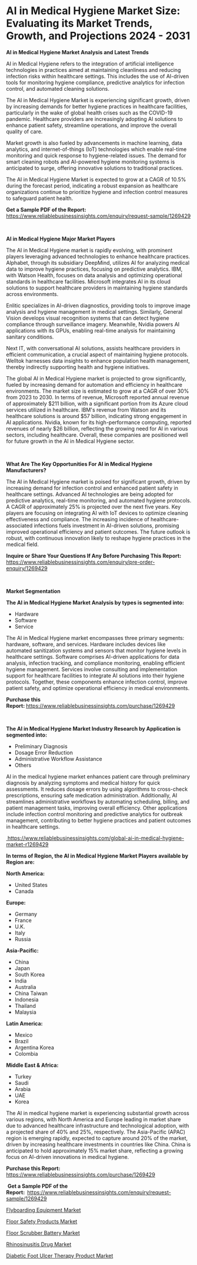 <p><h1>AI in Medical Hygiene Market Size: Evaluating its Market Trends, Growth, and Projections 2024 - 2031</h1></p><p><strong>AI in Medical Hygiene Market Analysis and Latest Trends</strong></p>
<p><p>AI in Medical Hygiene refers to the integration of artificial intelligence technologies in practices aimed at maintaining cleanliness and reducing infection risks within healthcare settings. This includes the use of AI-driven tools for monitoring hygiene compliance, predictive analytics for infection control, and automated cleaning solutions. </p><p>The AI in Medical Hygiene Market is experiencing significant growth, driven by increasing demands for better hygiene practices in healthcare facilities, particularly in the wake of global health crises such as the COVID-19 pandemic. Healthcare providers are increasingly adopting AI solutions to enhance patient safety, streamline operations, and improve the overall quality of care. </p><p>Market growth is also fueled by advancements in machine learning, data analytics, and internet-of-things (IoT) technologies which enable real-time monitoring and quick response to hygiene-related issues. The demand for smart cleaning robots and AI-powered hygiene monitoring systems is anticipated to surge, offering innovative solutions to traditional practices. </p><p>The AI in Medical Hygiene Market is expected to grow at a CAGR of 10.5% during the forecast period, indicating a robust expansion as healthcare organizations continue to prioritize hygiene and infection control measures to safeguard patient health.</p></p>
<p><strong>Get a Sample PDF of the Report:&nbsp;</strong> <a href="https://www.reliablebusinessinsights.com/enquiry/request-sample/1269429?utm_campaign=1109&utm_medium=2&utm_source=Github&utm_content=ia&utm_term=03102024&utm_id=ai-in-medical-hygiene">https://www.reliablebusinessinsights.com/enquiry/request-sample/1269429</a></p>
<p>&nbsp;</p>
<p><strong>AI in Medical Hygiene Major Market Players</strong></p>
<p><p>The AI in Medical Hygiene market is rapidly evolving, with prominent players leveraging advanced technologies to enhance healthcare practices. Alphabet, through its subsidiary DeepMind, utilizes AI for analyzing medical data to improve hygiene practices, focusing on predictive analytics. IBM, with Watson Health, focuses on data analysis and optimizing operational standards in healthcare facilities. Microsoft integrates AI in its cloud solutions to support healthcare providers in maintaining hygiene standards across environments.</p><p>Enlitic specializes in AI-driven diagnostics, providing tools to improve image analysis and hygiene management in medical settings. Similarly, General Vision develops visual recognition systems that can detect hygiene compliance through surveillance imagery. Meanwhile, Nvidia powers AI applications with its GPUs, enabling real-time analysis for maintaining sanitary conditions.</p><p>Next IT, with conversational AI solutions, assists healthcare providers in efficient communication, a crucial aspect of maintaining hygiene protocols. Welltok harnesses data insights to enhance population health management, thereby indirectly supporting health and hygiene initiatives.</p><p>The global AI in Medical Hygiene market is projected to grow significantly, fueled by increasing demand for automation and efficiency in healthcare environments. The market size is estimated to grow at a CAGR of over 30% from 2023 to 2030. In terms of revenue, Microsoft reported annual revenue of approximately $211 billion, with a significant portion from its Azure cloud services utilized in healthcare. IBM's revenue from Watson and its healthcare solutions is around $57 billion, indicating strong engagement in AI applications. Nvidia, known for its high-performance computing, reported revenues of nearly $26 billion, reflecting the growing need for AI in various sectors, including healthcare. Overall, these companies are positioned well for future growth in the AI in Medical Hygiene sector.</p></p>
<p>&nbsp;</p>
<p><strong>What Are The Key Opportunities For AI in Medical Hygiene Manufacturers?</strong></p>
<p><p>The AI in Medical Hygiene market is poised for significant growth, driven by increasing demand for infection control and enhanced patient safety in healthcare settings. Advanced AI technologies are being adopted for predictive analytics, real-time monitoring, and automated hygiene protocols. A CAGR of approximately 25% is projected over the next five years. Key players are focusing on integrating AI with IoT devices to optimize cleaning effectiveness and compliance. The increasing incidence of healthcare-associated infections fuels investment in AI-driven solutions, promising improved operational efficiency and patient outcomes. The future outlook is robust, with continuous innovation likely to reshape hygiene practices in the medical field.</p></p>
<p><strong>Inquire or Share Your Questions If Any Before Purchasing This Report:</strong> <a href="https://www.reliablebusinessinsights.com/enquiry/pre-order-enquiry/1269429?utm_campaign=1109&utm_medium=2&utm_source=Github&utm_content=ia&utm_term=03102024&utm_id=ai-in-medical-hygiene">https://www.reliablebusinessinsights.com/enquiry/pre-order-enquiry/1269429</a></p>
<p>&nbsp;</p>
<p><strong>Market Segmentation</strong></p>
<p><strong>The AI in Medical Hygiene Market Analysis by types is segmented into:</strong></p>
<p><ul><li>Hardware</li><li>Software</li><li>Service</li></ul></p>
<p><p>The AI in Medical Hygiene market encompasses three primary segments: hardware, software, and services. Hardware includes devices like automated sanitization systems and sensors that monitor hygiene levels in healthcare settings. Software comprises AI-driven applications for data analysis, infection tracking, and compliance monitoring, enabling efficient hygiene management. Services involve consulting and implementation support for healthcare facilities to integrate AI solutions into their hygiene protocols. Together, these components enhance infection control, improve patient safety, and optimize operational efficiency in medical environments.</p></p>
<p><strong>Purchase this Report:&nbsp;</strong><a href="https://www.reliablebusinessinsights.com/purchase/1269429?utm_campaign=1109&utm_medium=2&utm_source=Github&utm_content=ia&utm_term=03102024&utm_id=ai-in-medical-hygiene">https://www.reliablebusinessinsights.com/purchase/1269429</a></p>
<p>&nbsp;</p>
<p><strong>The AI in Medical Hygiene Market Industry Research by Application is segmented into:</strong></p>
<p><ul><li>Preliminary Diagnosis</li><li>Dosage Error Reduction</li><li>Administrative Workflow Assistance</li><li>Others</li></ul></p>
<p><p>AI in the medical hygiene market enhances patient care through preliminary diagnosis by analyzing symptoms and medical history for quick assessments. It reduces dosage errors by using algorithms to cross-check prescriptions, ensuring safe medication administration. Additionally, AI streamlines administrative workflows by automating scheduling, billing, and patient management tasks, improving overall efficiency. Other applications include infection control monitoring and predictive analytics for outbreak management, contributing to better hygiene practices and patient outcomes in healthcare settings.</p></p>
<p><a href="https://www.reliablebusinessinsights.com/global-ai-in-medical-hygiene-market-r1269429?utm_campaign=1109&utm_medium=2&utm_source=Github&utm_content=ia&utm_term=03102024&utm_id=ai-in-medical-hygiene">&nbsp;https://www.reliablebusinessinsights.com/global-ai-in-medical-hygiene-market-r1269429</a></p>
<p><strong>In terms of Region, the AI in Medical Hygiene Market Players available by Region are:</strong></p>
<p>
    <p> <strong> North America: </strong>
        <ul>
            <li>United States</li>
            <li>Canada</li>
        </ul>
        </p> 
    <p> <strong> Europe: </strong>
        <ul>
            <li>Germany</li>
            <li>France</li>
            <li>U.K.</li>
            <li>Italy</li>
            <li>Russia</li>
        </ul>
        </p> 
    <p> <strong> Asia-Pacific: </strong>
        <ul>
            <li>China</li>
            <li>Japan</li>
            <li>South Korea</li>
            <li>India</li>
            <li>Australia</li>
            <li>China Taiwan</li>
            <li>Indonesia</li>
            <li>Thailand</li>
            <li>Malaysia</li>
        </ul>
        </p> 
    <p> <strong> Latin America: </strong>
        <ul>
            <li>Mexico</li>
            <li>Brazil</li>
            <li>Argentina Korea</li>
            <li>Colombia</li>
        </ul>
        </p> 
    <p> <strong> Middle East & Africa: </strong>
        <ul>
            <li>Turkey</li>
            <li>Saudi</li>
            <li>Arabia</li>
            <li>UAE</li>
            <li>Korea</li>
        </ul>
    </p>
    </p>
<p><p>The AI in medical hygiene market is experiencing substantial growth across various regions, with North America and Europe leading in market share due to advanced healthcare infrastructure and technological adoption, with a projected share of 40% and 25%, respectively. The Asia-Pacific (APAC) region is emerging rapidly, expected to capture around 20% of the market, driven by increasing healthcare investments in countries like China. China is anticipated to hold approximately 15% market share, reflecting a growing focus on AI-driven innovations in medical hygiene.</p></p>
<p><strong>Purchase this Report: </strong><a href="https://www.reliablebusinessinsights.com/purchase/1269429?utm_campaign=1109&utm_medium=2&utm_source=Github&utm_content=ia&utm_term=03102024&utm_id=ai-in-medical-hygiene">https://www.reliablebusinessinsights.com/purchase/1269429</a></p>
<p>&nbsp;<strong>Get a Sample PDF of the Report:&nbsp;&nbsp;</strong><a href="https://www.reliablebusinessinsights.com/enquiry/request-sample/1269429?utm_campaign=1109&utm_medium=2&utm_source=Github&utm_content=ia&utm_term=03102024&utm_id=ai-in-medical-hygiene">https://www.reliablebusinessinsights.com/enquiry/request-sample/1269429</a></p>
<p><strong></strong></p>
<p><p><a href="https://www.linkedin.com/pulse/flyboarding-equipment-market-research-report-includes-analysis-g3hqf?trackingId=SvpMKrMwQqGbTJIAlbuUKg%3D%3D&utm_campaign=1109&utm_medium=2&utm_source=Github&utm_content=ia&utm_term=03102024&utm_id=ai-in-medical-hygiene">Flyboarding Equipment Market</a></p><p><a href="https://www.linkedin.com/pulse/floor-safety-products-market-size-share-competitive-landscape-jobrc?trackingId=DBRXb0OVRKyGN4yo1IJtDQ%3D%3D&utm_campaign=1109&utm_medium=2&utm_source=Github&utm_content=ia&utm_term=03102024&utm_id=ai-in-medical-hygiene">Floor Safety Products Market</a></p><p><a href="https://www.linkedin.com/pulse/floor-scrubber-battery-market-trends-growth-outlook-2024-2031-v4zoe?trackingId=h1RXQksWSKydNlEPJCKmhw%3D%3D&utm_campaign=1109&utm_medium=2&utm_source=Github&utm_content=ia&utm_term=03102024&utm_id=ai-in-medical-hygiene">Floor Scrubber Battery Market</a></p><p><a href="https://github.com/cliffxbwergin/Market-Research-Report-List-1/blob/main/rhinosinusitis-drug-market.md?utm_campaign=1109&utm_medium=2&utm_source=Github&utm_content=ia&utm_term=03102024&utm_id=ai-in-medical-hygiene">Rhinosinusitis Drug Market</a></p><p><a href="https://github.com/DRIVERKAPAUL/Market-Research-Report-List-1/blob/main/diabetic-foot-ulcer-therapy-product-market.md?utm_campaign=1109&utm_medium=2&utm_source=Github&utm_content=ia&utm_term=03102024&utm_id=ai-in-medical-hygiene">Diabetic Foot Ulcer Therapy Product Market</a></p></p>